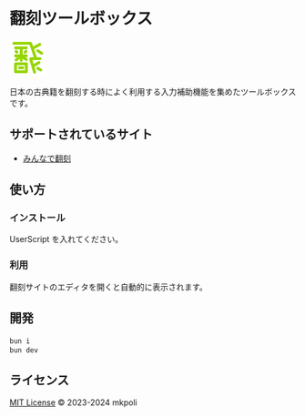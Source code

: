 # 翻刻ツールボックス

![ロゴ](./assets/honkoku.png)

日本の古典籍を翻刻する時によく利用する入力補助機能を集めたツールボックスです。

## サポートされているサイト

- [みんなで翻刻](https://honkoku.org/app/)
<!-- - Wikisource -->

## 使い方

### インストール

UserScript を入れてください。

### 利用

翻刻サイトのエディタを開くと自動的に表示されます。

## 開発

```
bun i
bun dev
```

## ライセンス

[MIT License](LICENSE) © 2023-2024 mkpoli
